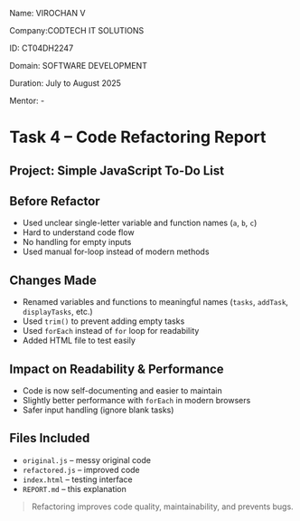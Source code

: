 Name: VIROCHAN V

Company:CODTECH IT SOLUTIONS

ID: CT04DH2247

Domain: SOFTWARE DEVELOPMENT

Duration: July to August 2025

Mentor: -



# Task 4 – Code Refactoring Report

##  Project: Simple JavaScript To-Do List

## Before Refactor
- Used unclear single-letter variable and function names (`a`, `b`, `c`)
- Hard to understand code flow
- No handling for empty inputs
- Used manual for-loop instead of modern methods

## Changes Made
- Renamed variables and functions to meaningful names (`tasks`, `addTask`, `displayTasks`, etc.)
- Used `trim()` to prevent adding empty tasks
- Used `forEach` instead of `for` loop for readability
- Added HTML file to test easily


## Impact on Readability & Performance
- Code is now self-documenting and easier to maintain
- Slightly better performance with `forEach` in modern browsers
- Safer input handling (ignore blank tasks)

## Files Included
- `original.js` – messy original code
- `refactored.js` – improved code
- `index.html` – testing interface
- `REPORT.md` – this explanation

> Refactoring improves code quality, maintainability, and prevents bugs.
